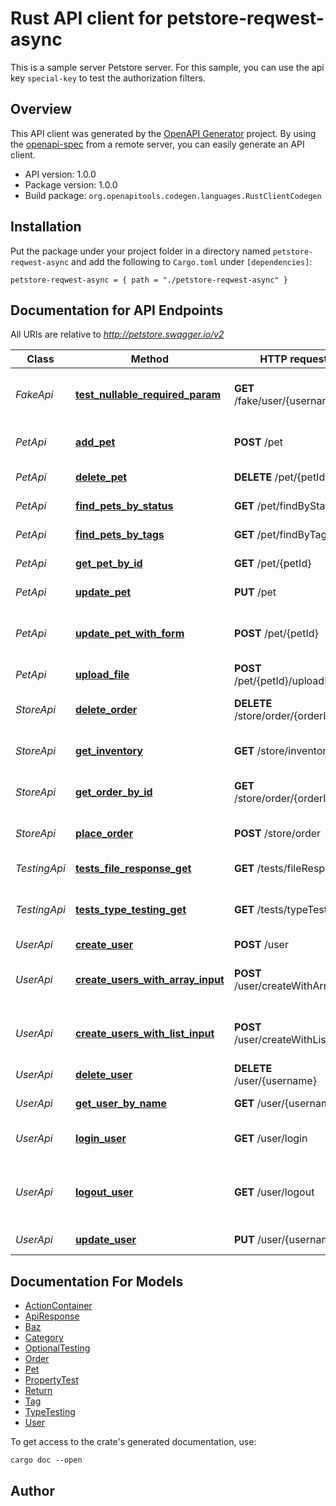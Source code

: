 # Rust API client for petstore-reqwest-async

This is a sample server Petstore server. For this sample, you can use the api key `special-key` to test the authorization filters.


## Overview

This API client was generated by the [OpenAPI Generator](https://openapi-generator.tech) project.  By using the [openapi-spec](https://openapis.org) from a remote server, you can easily generate an API client.

- API version: 1.0.0
- Package version: 1.0.0
- Build package: `org.openapitools.codegen.languages.RustClientCodegen`

## Installation

Put the package under your project folder in a directory named `petstore-reqwest-async` and add the following to `Cargo.toml` under `[dependencies]`:

```
petstore-reqwest-async = { path = "./petstore-reqwest-async" }
```

## Documentation for API Endpoints

All URIs are relative to *http://petstore.swagger.io/v2*

Class | Method | HTTP request | Description
------------ | ------------- | ------------- | -------------
*FakeApi* | [**test_nullable_required_param**](docs/FakeApi.md#test_nullable_required_param) | **GET** /fake/user/{username} | To test nullable required parameters
*PetApi* | [**add_pet**](docs/PetApi.md#add_pet) | **POST** /pet | Add a new pet to the store
*PetApi* | [**delete_pet**](docs/PetApi.md#delete_pet) | **DELETE** /pet/{petId} | Deletes a pet
*PetApi* | [**find_pets_by_status**](docs/PetApi.md#find_pets_by_status) | **GET** /pet/findByStatus | Finds Pets by status
*PetApi* | [**find_pets_by_tags**](docs/PetApi.md#find_pets_by_tags) | **GET** /pet/findByTags | Finds Pets by tags
*PetApi* | [**get_pet_by_id**](docs/PetApi.md#get_pet_by_id) | **GET** /pet/{petId} | Find pet by ID
*PetApi* | [**update_pet**](docs/PetApi.md#update_pet) | **PUT** /pet | Update an existing pet
*PetApi* | [**update_pet_with_form**](docs/PetApi.md#update_pet_with_form) | **POST** /pet/{petId} | Updates a pet in the store with form data
*PetApi* | [**upload_file**](docs/PetApi.md#upload_file) | **POST** /pet/{petId}/uploadImage | uploads an image
*StoreApi* | [**delete_order**](docs/StoreApi.md#delete_order) | **DELETE** /store/order/{orderId} | Delete purchase order by ID
*StoreApi* | [**get_inventory**](docs/StoreApi.md#get_inventory) | **GET** /store/inventory | Returns pet inventories by status
*StoreApi* | [**get_order_by_id**](docs/StoreApi.md#get_order_by_id) | **GET** /store/order/{orderId} | Find purchase order by ID
*StoreApi* | [**place_order**](docs/StoreApi.md#place_order) | **POST** /store/order | Place an order for a pet
*TestingApi* | [**tests_file_response_get**](docs/TestingApi.md#tests_file_response_get) | **GET** /tests/fileResponse | Returns an image file
*TestingApi* | [**tests_type_testing_get**](docs/TestingApi.md#tests_type_testing_get) | **GET** /tests/typeTesting | Route to test the TypeTesting schema
*UserApi* | [**create_user**](docs/UserApi.md#create_user) | **POST** /user | Create user
*UserApi* | [**create_users_with_array_input**](docs/UserApi.md#create_users_with_array_input) | **POST** /user/createWithArray | Creates list of users with given input array
*UserApi* | [**create_users_with_list_input**](docs/UserApi.md#create_users_with_list_input) | **POST** /user/createWithList | Creates list of users with given input array
*UserApi* | [**delete_user**](docs/UserApi.md#delete_user) | **DELETE** /user/{username} | Delete user
*UserApi* | [**get_user_by_name**](docs/UserApi.md#get_user_by_name) | **GET** /user/{username} | Get user by user name
*UserApi* | [**login_user**](docs/UserApi.md#login_user) | **GET** /user/login | Logs user into the system
*UserApi* | [**logout_user**](docs/UserApi.md#logout_user) | **GET** /user/logout | Logs out current logged in user session
*UserApi* | [**update_user**](docs/UserApi.md#update_user) | **PUT** /user/{username} | Updated user


## Documentation For Models

 - [ActionContainer](docs/ActionContainer.md)
 - [ApiResponse](docs/ApiResponse.md)
 - [Baz](docs/Baz.md)
 - [Category](docs/Category.md)
 - [OptionalTesting](docs/OptionalTesting.md)
 - [Order](docs/Order.md)
 - [Pet](docs/Pet.md)
 - [PropertyTest](docs/PropertyTest.md)
 - [Return](docs/Return.md)
 - [Tag](docs/Tag.md)
 - [TypeTesting](docs/TypeTesting.md)
 - [User](docs/User.md)


To get access to the crate's generated documentation, use:

```
cargo doc --open
```

## Author




